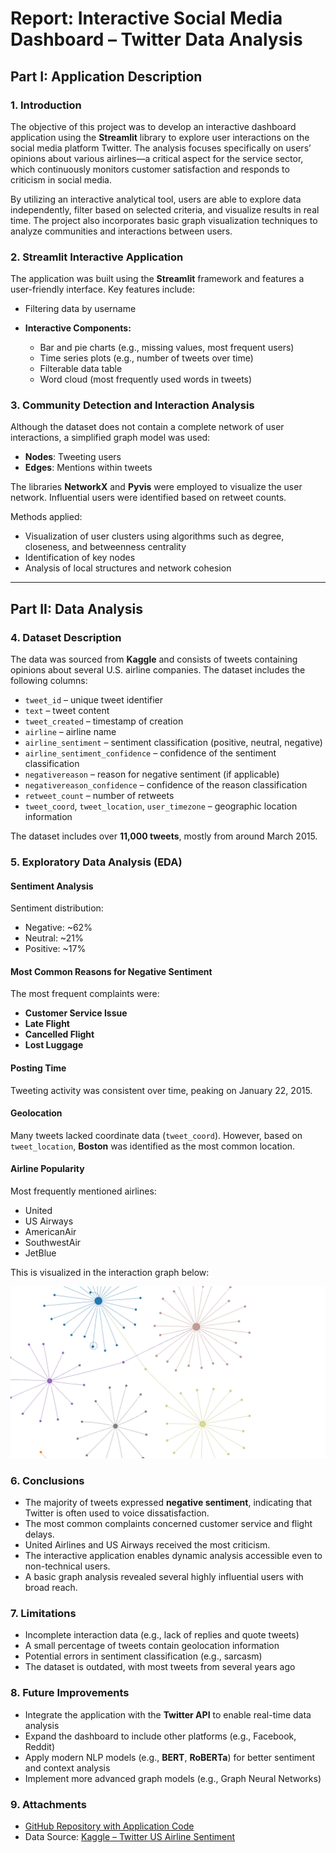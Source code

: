 # Report: **Interactive Social Media Dashboard – Twitter Data Analysis**

## Part I: Application Description

### 1. Introduction

The objective of this project was to develop an interactive dashboard application using the **Streamlit** library to explore user interactions on the social media platform Twitter. The analysis focuses specifically on users’ opinions about various airlines—a critical aspect for the service sector, which continuously monitors customer satisfaction and responds to criticism in social media.

By utilizing an interactive analytical tool, users are able to explore data independently, filter based on selected criteria, and visualize results in real time. The project also incorporates basic graph visualization techniques to analyze communities and interactions between users.

### 2. Streamlit Interactive Application

The application was built using the **Streamlit** framework and features a user-friendly interface. Key features include:

- Filtering data by username

- **Interactive Components:**
  - Bar and pie charts (e.g., missing values, most frequent users)
  - Time series plots (e.g., number of tweets over time)
  - Filterable data table
  - Word cloud (most frequently used words in tweets)

### 3. Community Detection and Interaction Analysis

Although the dataset does not contain a complete network of user interactions, a simplified graph model was used:

- **Nodes**: Tweeting users  
- **Edges**: Mentions within tweets  

The libraries **NetworkX** and **Pyvis** were employed to visualize the user network. Influential users were identified based on retweet counts.

Methods applied:
- Visualization of user clusters using algorithms such as degree, closeness, and betweenness centrality
- Identification of key nodes
- Analysis of local structures and network cohesion

---

## Part II: Data Analysis

### 4. Dataset Description

The data was sourced from **Kaggle** and consists of tweets containing opinions about several U.S. airline companies. The dataset includes the following columns:

- `tweet_id` – unique tweet identifier  
- `text` – tweet content  
- `tweet_created` – timestamp of creation  
- `airline` – airline name  
- `airline_sentiment` – sentiment classification (positive, neutral, negative)  
- `airline_sentiment_confidence` – confidence of the sentiment classification  
- `negativereason` – reason for negative sentiment (if applicable)  
- `negativereason_confidence` – confidence of the reason classification  
- `retweet_count` – number of retweets  
- `tweet_coord`, `tweet_location`, `user_timezone` – geographic location information  

The dataset includes over **11,000 tweets**, mostly from around March 2015.

### 5. Exploratory Data Analysis (EDA)

#### Sentiment Analysis

Sentiment distribution:

- Negative: ~62%  
- Neutral: ~21%  
- Positive: ~17%  

#### Most Common Reasons for Negative Sentiment

The most frequent complaints were:
- **Customer Service Issue**
- **Late Flight**
- **Cancelled Flight**
- **Lost Luggage**

#### Posting Time

Tweeting activity was consistent over time, peaking on January 22, 2015.

#### Geolocation

Many tweets lacked coordinate data (`tweet_coord`). However, based on `tweet_location`, **Boston** was identified as the most common location.

#### Airline Popularity

Most frequently mentioned airlines:
- United
- US Airways
- AmericanAir
- SouthwestAir
- JetBlue

This is visualized in the interaction graph below:

![interaction graph](graph.png)

### 6. Conclusions

- The majority of tweets expressed **negative sentiment**, indicating that Twitter is often used to voice dissatisfaction.
- The most common complaints concerned customer service and flight delays.
- United Airlines and US Airways received the most criticism.
- The interactive application enables dynamic analysis accessible even to non-technical users.
- A basic graph analysis revealed several highly influential users with broad reach.

### 7. Limitations

- Incomplete interaction data (e.g., lack of replies and quote tweets)
- A small percentage of tweets contain geolocation information
- Potential errors in sentiment classification (e.g., sarcasm)
- The dataset is outdated, with most tweets from several years ago

### 8. Future Improvements

- Integrate the application with the **Twitter API** to enable real-time data analysis
- Expand the dashboard to include other platforms (e.g., Facebook, Reddit)
- Apply modern NLP models (e.g., **BERT**, **RoBERTa**) for better sentiment and context analysis
- Implement more advanced graph models (e.g., Graph Neural Networks)

### 9. Attachments

- [GitHub Repository with Application Code](https://github.com/SmallCelestial/ISMD)
- Data Source: [Kaggle – Twitter US Airline Sentiment](https://www.kaggle.com/datasets/crowdflower/twitter-airline-sentiment)
